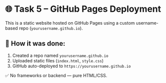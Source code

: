 # 🌐 Task 5 – GitHub Pages Deployment

This is a static website hosted on GitHub Pages using a custom username-based repo (`yourusername.github.io`).

## 🔧 How it was done:
1. Created a repo named `yourusername.github.io`
2. Uploaded static files (`index.html`, `style.css`)
3. GitHub auto-deployed to `https://yourusername.github.io`

✅ No frameworks or backend — pure HTML/CSS.

